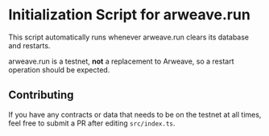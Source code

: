 # Initialization Script for arweave.run

This script automatically runs whenever arweave.run clears its database and restarts.

arweave.run is a testnet, **not** a replacement to Arweave, so a restart operation should be expected. 

## Contributing

If you have any contracts or data that needs to be on the testnet at all times, feel free to submit a PR after editing `src/index.ts`.
